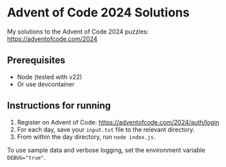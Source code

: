 # Advent of Code 2024 Solutions

My solutions to the Advent of Code 2024 puzzles:
https://adventofcode.com/2024

## Prerequisites

- Node (tested with v22)
- Or use devcontainer

## Instructions for running

1. Register on Advent of Code: https://adventofcode.com/2024/auth/login
1. For each day, save your `input.txt` file to the relevant directory.
1. From within the day directory, run `node index.js`.

To use sample data and verbose logging, set the environment variable `DEBUG="true"`.